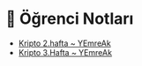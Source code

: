 # 📕 Öğrenci Notları

<!--Index-->

- [Kripto 2.hafta ~ YEmreAk](./Kripto%202.hafta%20~%20YEmreAk.pdf)
- [Kripto 3.Hafta ~ YEmreAk](./Kripto%203.Hafta%20~%20YEmreAk.pdf)

<!--Index-->
